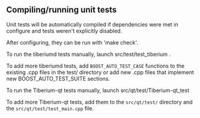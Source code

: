 Compiling/running unit tests
------------------------------------

Unit tests will be automatically compiled if dependencies were met in configure
and tests weren't explicitly disabled.

After configuring, they can be run with 'make check'.

To run the tiberiumd tests manually, launch src/test/test_tiberium .

To add more tiberiumd tests, add `BOOST_AUTO_TEST_CASE` functions to the existing
.cpp files in the test/ directory or add new .cpp files that
implement new BOOST_AUTO_TEST_SUITE sections.

To run the Tiberium-qt tests manually, launch src/qt/test/Tiberium-qt_test

To add more Tiberium-qt tests, add them to the `src/qt/test/` directory and
the `src/qt/test/test_main.cpp` file.
